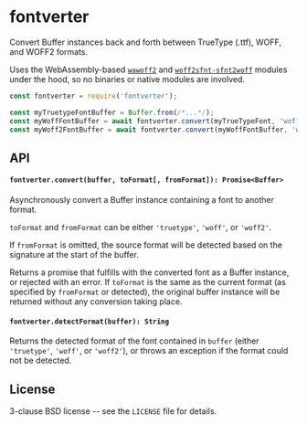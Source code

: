 # fontverter

Convert Buffer instances back and forth between TrueType (.ttf), WOFF, and WOFF2 formats.

Uses the WebAssembly-based [`wawoff2`](https://github.com/fontello/wawoff2) and [`woff2sfnt-sfnt2woff`](https://github.com/odemiral/woff2sfnt-sfnt2woff) modules under the hood, so no binaries or native modules are involved.

```js
const fontverter = require('fontverter');

const myTruetypeFontBuffer = Buffer.from(/*...*/);
const myWoffFontBuffer = await fontverter.convert(myTrueTypeFont, 'woff');
const myWoff2FontBuffer = await fontverter.convert(myWoffFontBuffer, 'woff2');
```

## API

#### `fontverter.convert(buffer, toFormat[, fromFormat]): Promise<Buffer>`

Asynchronously convert a Buffer instance containing a font to another format.

`toFormat` and `fromFormat` can be either `'truetype'`, `'woff'`, or `'woff2'`.

If `fromFormat` is omitted, the source format will be detected based on the signature at the start of the buffer.

Returns a promise that fulfills with the converted font as a Buffer instance, or rejected with an error.
If `toFormat` is the same as the current format (as specified by `fromFormat` or detected), the original buffer instance will be returned without any conversion taking place.

#### `fontverter.detectFormat(buffer): String`

Returns the detected format of the font contained in `buffer` (either `'truetype'`, `'woff'`, or `'woff2'`), or throws an exception if the format could not be detected.

## License

3-clause BSD license -- see the `LICENSE` file for details.
